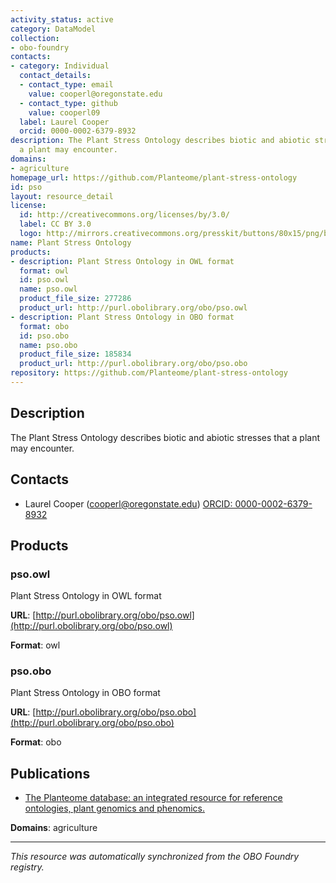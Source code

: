 ```yaml
---
activity_status: active
category: DataModel
collection:
- obo-foundry
contacts:
- category: Individual
  contact_details:
  - contact_type: email
    value: cooperl@oregonstate.edu
  - contact_type: github
    value: cooperl09
  label: Laurel Cooper
  orcid: 0000-0002-6379-8932
description: The Plant Stress Ontology describes biotic and abiotic stresses that
  a plant may encounter.
domains:
- agriculture
homepage_url: https://github.com/Planteome/plant-stress-ontology
id: pso
layout: resource_detail
license:
  id: http://creativecommons.org/licenses/by/3.0/
  label: CC BY 3.0
  logo: http://mirrors.creativecommons.org/presskit/buttons/80x15/png/by.png
name: Plant Stress Ontology
products:
- description: Plant Stress Ontology in OWL format
  format: owl
  id: pso.owl
  name: pso.owl
  product_file_size: 277286
  product_url: http://purl.obolibrary.org/obo/pso.owl
- description: Plant Stress Ontology in OBO format
  format: obo
  id: pso.obo
  name: pso.obo
  product_file_size: 185834
  product_url: http://purl.obolibrary.org/obo/pso.obo
repository: https://github.com/Planteome/plant-stress-ontology
---
```

## Description

The Plant Stress Ontology describes biotic and abiotic stresses that a plant may encounter.

## Contacts

- Laurel Cooper (cooperl@oregonstate.edu) [ORCID: 0000-0002-6379-8932](https://orcid.org/0000-0002-6379-8932)

## Products

### pso.owl

Plant Stress Ontology in OWL format

**URL**: [http://purl.obolibrary.org/obo/pso.owl](http://purl.obolibrary.org/obo/pso.owl)

**Format**: owl

### pso.obo

Plant Stress Ontology in OBO format

**URL**: [http://purl.obolibrary.org/obo/pso.obo](http://purl.obolibrary.org/obo/pso.obo)

**Format**: obo

## Publications

- [The Planteome database: an integrated resource for reference ontologies, plant genomics and phenomics.](https://www.ncbi.nlm.nih.gov/pubmed/29186578)

**Domains**: agriculture

---

*This resource was automatically synchronized from the OBO Foundry registry.*